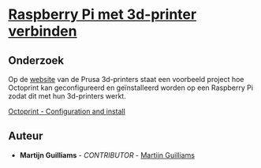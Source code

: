 # [Raspberry Pi met 3d-printer verbinden](https://github.com/12003586/PEM-3D-printer/issues/3)

## Onderzoek
Op de [website](https://www.prusa3d.com/#_ga=2.234599902.1193074351.1663597125-2091642634.1663597125) van de Prusa 3d-printers staat een voorbeeld project hoe Octoprint kan geconfigureerd en geïnstalleerd worden op een Raspberry Pi zodat dit met hun 3d-printers werkt.

[Octoprint - Configuration and install](https://help.prusa3d.com/article/octoprint-configuration-and-install_2182)


## Auteur
- **Martijn Guilliams** - _CONTRIBUTOR_ - [Martijn Guilliams](https://github.com/MartijnGuilliamsPXL)